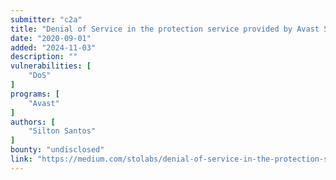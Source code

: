 ```yaml
---
submitter: "c2a"
title: "Denial of Service in the protection service provided by Avast Security Premium."
date: "2020-09-01"
added: "2024-11-03"
description: ""
vulnerabilities: [
    "DoS"
]
programs: [
    "Avast"
]
authors: [
    "Silton Santos"
]
bounty: "undisclosed"
link: "https://medium.com/stolabs/denial-of-service-in-the-protection-service-provided-by-avast-security-premium-284dfd5ab40"
---
```




